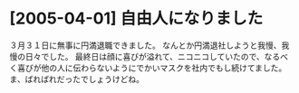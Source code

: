 # [2005-04-01] 自由人になりました


３月３１日に無事に円満退職できました。
なんとか円満退社しようと我慢、我慢の日々でした。
最終日は顔に喜びが溢れて、ニコニコしていたので、なるべく喜びが他の人に伝わらないようにでかいマスクを社内でもし続けてました。
ま、ばればれだったでしょうけどね。
